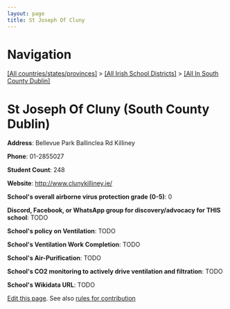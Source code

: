```yaml
---
layout: page
title: St Joseph Of Cluny
---
```

# Navigation

[[All countries/states/provinces]](../../..) > [[All Irish School Districts]](../..) > [[All In South County Dublin]](..)

# St Joseph Of Cluny (South County Dublin)

**Address**: Bellevue Park Ballinclea Rd Killiney

**Phone**: 01-2855027

**Student Count**: 248

**Website**: <http://www.clunykilliney.ie/>

**School's overall airborne virus protection grade (0-5)**: 0

**Discord, Facebook, or WhatsApp group for discovery/advocacy for THIS school**: TODO

**School's policy on Ventilation**: TODO

**School's Ventilation Work Completion**: TODO

**School's Air-Purification**: TODO

**School's CO2 monitoring to actively drive ventilation and filtration**: TODO

**School's Wikidata URL**: TODO


[Edit this page](https://github.com/ventilate-schools/Ireland/edit/main/./Dublin_South_County_Dublin/St_Joseph_Of_Cluny.md). See also [rules for contribution](../../../contribution-rules/)